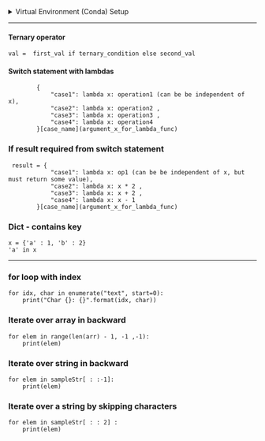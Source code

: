 <details>
    <summary>Virtual Environment (Conda) Setup</summary>
    
    # Creating the virtual environment with conda
    conda create --prefix=venv python

    # Activating environment
    conda activate ./venv 
    source activate /Users/..../venv

    # Deactivating environment
    conda deactivate
</details>

---
#### Ternary operator
```
val =  first_val if ternary_condition else second_val
```
#### Switch statement with lambdas
```
        {
            "case1": lambda x: operation1 (can be be independent of x),
            "case2": lambda x: operation2 ,
            "case3": lambda x: operation3 ,
            "case4": lambda x: operation4
        }[case_name](argument_x_for_lambda_func)
 ```
 ### If result required from switch statement
```
 result = {
            "case1": lambda x: op1 (can be be independent of x, but must return some value),
            "case2": lambda x: x * 2 ,
            "case3": lambda x: x + 2 ,
            "case4": lambda x: x - 1
        }[case_name](argument_x_for_lambda_func)
```

### Dict - contains key
```
x = {'a' : 1, 'b' : 2}
'a' in x
```
---
### for loop with index
```
for idx, char in enumerate("text", start=0):
    print("Char {}: {}".format(idx, char))
```
### Iterate over array in backward
```
for elem in range(len(arr) - 1, -1 ,-1):
    print(elem)
```
### Iterate over string in backward
```
for elem in sampleStr[ : :-1]:
    print(elem)
```
### Iterate over a string by skipping characters
```
for elem in sampleStr[ : : 2] : 
    print(elem)
```
